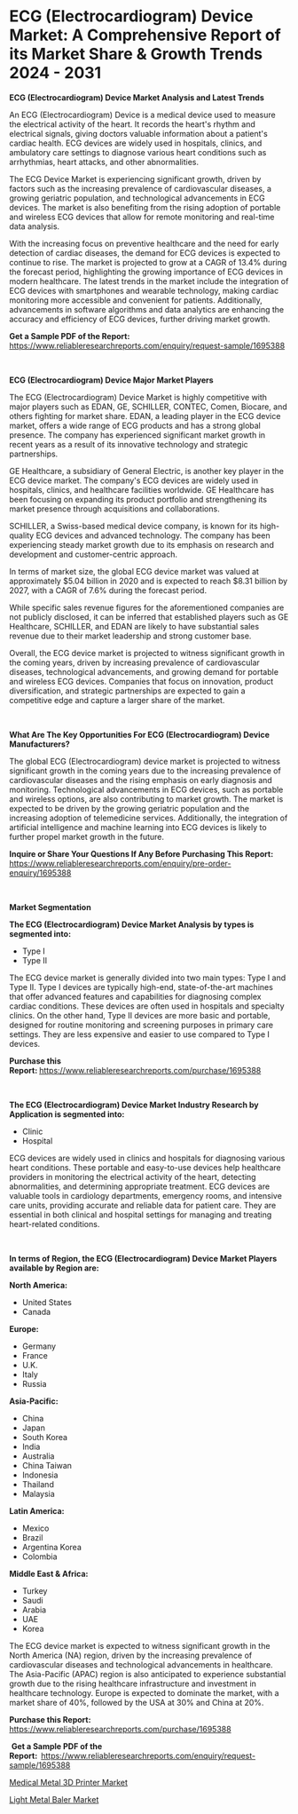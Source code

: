 <p><h1>ECG (Electrocardiogram) Device Market: A Comprehensive Report of its Market Share & Growth Trends 2024 - 2031</h1></p><p><strong>ECG (Electrocardiogram) Device Market Analysis and Latest Trends</strong></p>
<p><p>An ECG (Electrocardiogram) Device is a medical device used to measure the electrical activity of the heart. It records the heart's rhythm and electrical signals, giving doctors valuable information about a patient's cardiac health. ECG devices are widely used in hospitals, clinics, and ambulatory care settings to diagnose various heart conditions such as arrhythmias, heart attacks, and other abnormalities.</p><p>The ECG Device Market is experiencing significant growth, driven by factors such as the increasing prevalence of cardiovascular diseases, a growing geriatric population, and technological advancements in ECG devices. The market is also benefiting from the rising adoption of portable and wireless ECG devices that allow for remote monitoring and real-time data analysis.</p><p>With the increasing focus on preventive healthcare and the need for early detection of cardiac diseases, the demand for ECG devices is expected to continue to rise. The market is projected to grow at a CAGR of 13.4% during the forecast period, highlighting the growing importance of ECG devices in modern healthcare. The latest trends in the market include the integration of ECG devices with smartphones and wearable technology, making cardiac monitoring more accessible and convenient for patients. Additionally, advancements in software algorithms and data analytics are enhancing the accuracy and efficiency of ECG devices, further driving market growth.</p></p>
<p><strong>Get a Sample PDF of the Report:&nbsp;</strong> <a href="https://www.reliableresearchreports.com/enquiry/request-sample/1695388">https://www.reliableresearchreports.com/enquiry/request-sample/1695388</a></p>
<p>&nbsp;</p>
<p><strong>ECG (Electrocardiogram) Device Major Market Players</strong></p>
<p><p>The ECG (Electrocardiogram) Device Market is highly competitive with major players such as EDAN, GE, SCHILLER, CONTEC, Comen, Biocare, and others fighting for market share. EDAN, a leading player in the ECG device market, offers a wide range of ECG products and has a strong global presence. The company has experienced significant market growth in recent years as a result of its innovative technology and strategic partnerships. </p><p>GE Healthcare, a subsidiary of General Electric, is another key player in the ECG device market. The company's ECG devices are widely used in hospitals, clinics, and healthcare facilities worldwide. GE Healthcare has been focusing on expanding its product portfolio and strengthening its market presence through acquisitions and collaborations. </p><p>SCHILLER, a Swiss-based medical device company, is known for its high-quality ECG devices and advanced technology. The company has been experiencing steady market growth due to its emphasis on research and development and customer-centric approach. </p><p>In terms of market size, the global ECG device market was valued at approximately $5.04 billion in 2020 and is expected to reach $8.31 billion by 2027, with a CAGR of 7.6% during the forecast period. </p><p>While specific sales revenue figures for the aforementioned companies are not publicly disclosed, it can be inferred that established players such as GE Healthcare, SCHILLER, and EDAN are likely to have substantial sales revenue due to their market leadership and strong customer base. </p><p>Overall, the ECG device market is projected to witness significant growth in the coming years, driven by increasing prevalence of cardiovascular diseases, technological advancements, and growing demand for portable and wireless ECG devices. Companies that focus on innovation, product diversification, and strategic partnerships are expected to gain a competitive edge and capture a larger share of the market.</p></p>
<p>&nbsp;</p>
<p><strong>What Are The Key Opportunities For ECG (Electrocardiogram) Device Manufacturers?</strong></p>
<p><p>The global ECG (Electrocardiogram) device market is projected to witness significant growth in the coming years due to the increasing prevalence of cardiovascular diseases and the rising emphasis on early diagnosis and monitoring. Technological advancements in ECG devices, such as portable and wireless options, are also contributing to market growth. The market is expected to be driven by the growing geriatric population and the increasing adoption of telemedicine services. Additionally, the integration of artificial intelligence and machine learning into ECG devices is likely to further propel market growth in the future.</p></p>
<p><strong>Inquire or Share Your Questions If Any Before Purchasing This Report:</strong> <a href="https://www.reliableresearchreports.com/enquiry/pre-order-enquiry/1695388">https://www.reliableresearchreports.com/enquiry/pre-order-enquiry/1695388</a></p>
<p>&nbsp;</p>
<p><strong>Market Segmentation</strong></p>
<p><strong>The ECG (Electrocardiogram) Device Market Analysis by types is segmented into:</strong></p>
<p><ul><li>Type I</li><li>Type II</li></ul></p>
<p><p>The ECG device market is generally divided into two main types: Type I and Type II. Type I devices are typically high-end, state-of-the-art machines that offer advanced features and capabilities for diagnosing complex cardiac conditions. These devices are often used in hospitals and specialty clinics. On the other hand, Type II devices are more basic and portable, designed for routine monitoring and screening purposes in primary care settings. They are less expensive and easier to use compared to Type I devices.</p></p>
<p><strong>Purchase this Report:&nbsp;</strong><a href="https://www.reliableresearchreports.com/purchase/1695388">https://www.reliableresearchreports.com/purchase/1695388</a></p>
<p>&nbsp;</p>
<p><strong>The ECG (Electrocardiogram) Device Market Industry Research by Application is segmented into:</strong></p>
<p><ul><li>Clinic</li><li>Hospital</li></ul></p>
<p><p>ECG devices are widely used in clinics and hospitals for diagnosing various heart conditions. These portable and easy-to-use devices help healthcare providers in monitoring the electrical activity of the heart, detecting abnormalities, and determining appropriate treatment. ECG devices are valuable tools in cardiology departments, emergency rooms, and intensive care units, providing accurate and reliable data for patient care. They are essential in both clinical and hospital settings for managing and treating heart-related conditions.</p></p>
<p>&nbsp;</p>
<p><strong>In terms of Region, the ECG (Electrocardiogram) Device Market Players available by Region are:</strong></p>
<p>
    <p> <strong> North America: </strong>
        <ul>
            <li>United States</li>
            <li>Canada</li>
        </ul>
        </p> 
    <p> <strong> Europe: </strong>
        <ul>
            <li>Germany</li>
            <li>France</li>
            <li>U.K.</li>
            <li>Italy</li>
            <li>Russia</li>
        </ul>
        </p> 
    <p> <strong> Asia-Pacific: </strong>
        <ul>
            <li>China</li>
            <li>Japan</li>
            <li>South Korea</li>
            <li>India</li>
            <li>Australia</li>
            <li>China Taiwan</li>
            <li>Indonesia</li>
            <li>Thailand</li>
            <li>Malaysia</li>
        </ul>
        </p> 
    <p> <strong> Latin America: </strong>
        <ul>
            <li>Mexico</li>
            <li>Brazil</li>
            <li>Argentina Korea</li>
            <li>Colombia</li>
        </ul>
        </p> 
    <p> <strong> Middle East & Africa: </strong>
        <ul>
            <li>Turkey</li>
            <li>Saudi</li>
            <li>Arabia</li>
            <li>UAE</li>
            <li>Korea</li>
        </ul>
    </p>
    </p>
<p><p>The ECG device market is expected to witness significant growth in the North America (NA) region, driven by the increasing prevalence of cardiovascular diseases and technological advancements in healthcare. The Asia-Pacific (APAC) region is also anticipated to experience substantial growth due to the rising healthcare infrastructure and investment in healthcare technology. Europe is expected to dominate the market, with a market share of 40%, followed by the USA at 30% and China at 20%.</p></p>
<p><strong>Purchase this Report: </strong><a href="https://www.reliableresearchreports.com/purchase/1695388">https://www.reliableresearchreports.com/purchase/1695388</a></p>
<p>&nbsp;<strong>Get a Sample PDF of the Report:&nbsp;&nbsp;</strong><a href="https://www.reliableresearchreports.com/enquiry/request-sample/1695388">https://www.reliableresearchreports.com/enquiry/request-sample/1695388</a></p>
<p><strong></strong></p>
<p><p><a href="https://issuu.com/reportprime-2/docs/medical-metal-3d-printer-market-size-2030.pptx">Medical Metal 3D Printer Market</a></p><p><a href="https://issuu.com/reportprime-2/docs/light-metal-baler-market-size-2030.pptx">Light Metal Baler Market</a></p></p>